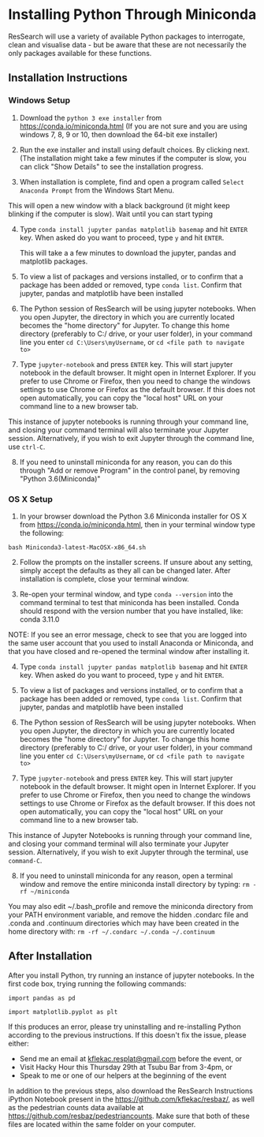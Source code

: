 
# Installing Python Through Miniconda

ResSearch will use a variety of available Python packages to interrogate, clean and visualise data - but be aware that these are not necessarily the only packages available for these functions. 


## Installation Instructions


### Windows Setup

1) Download the `python 3 exe installer` from https://conda.io/miniconda.html (If you are not sure and you are using windows 7, 8, 9 or 10, then download the 64-bit exe installer)

2) Run the exe installer and install using default choices.  By clicking next.  (The installation might take a few minutes if the computer is slow, you can click "Show Details" to see the installation progress.

3) When installation is complete, find and open a program called `Select Anaconda Prompt` from the Windows Start Menu. 

This will open a new window with a black background (it might keep blinking if the computer is slow).  Wait until you can start typing


4) Type `conda install jupyter pandas matplotlib basemap` and hit `ENTER` key.  When asked do you want to proceed, type `y` and hit `ENTER`.

   This will take a a few minutes to download the jupyter, pandas and matplotlib packages.

5) To view a list of packages and versions installed, or to confirm that a package has been added or removed, type `conda list`. Confirm that jupyter, pandas and matplotlib have been installed

6) The Python session of ResSearch will be using jupyter notebooks. When you open Jupyter, the directory in which you are currently located becomes the "home directory" for Jupyter. To change this home directory (preferably to C:/ drive, or your user folder), in your command line you enter  `cd C:\Users\myUsername`, or `cd <file path to navigate to>`

7) Type `jupyter-notebook` and press `ENTER` key. This will start jupyter notebook in the default browser.  It might open in Internet Explorer.  If you prefer to use Chrome or Firefox, then you need to change the windows settings to use Chrome or Firefox as the default browser. If this does not open automatically, you can copy the "local host" URL on your command line to a new browser tab. 

This instance of jupyter notebooks is running through your command line, and closing your command terminal will also terminate your Jupyter session. Alternatively, if you wish to exit Jupyter through the command line, use `ctrl-C`.

8) If you need to uninstall miniconda for any reason, you can do this through "Add or remove Program" in the control panel, by removing "Python 3.6(Miniconda)"


### OS X Setup

1) In your browser download the Python 3.6 Miniconda installer for OS X from https://conda.io/miniconda.html, then in your terminal window type the following:

`bash Miniconda3-latest-MacOSX-x86_64.sh`

2) Follow the prompts on the installer screens. If unsure about any setting, simply accept the defaults as they all can be changed later. After installation is complete, close your terminal window.

3) Re-open your terminal window, and type `conda --version` into the command terminal to test that miniconda has been installed. Conda should respond with the version number that you have installed, like: conda 3.11.0

NOTE: If you see an error message, check to see that you are logged into the same user account that you used to install Anaconda or Miniconda, and that you have closed and re-opened the terminal window after installing it.

4) Type `conda install jupyter pandas matplotlib basemap` and hit `ENTER` key.  When asked do you want to proceed, type `y` and hit `ENTER`.

5) To view a list of packages and versions installed, or to confirm that a package has been added or removed, type `conda list`. Confirm that jupyter, pandas and matplotlib have been installed

6) The Python session of ResSearch will be using jupyter notebooks. When you open Jupyter, the directory in which you are currently located becomes the "home directory" for Jupyter. To change this home directory (preferably to C:/ drive, or your user folder), in your command line you enter  `cd C:\Users\myUsername`, or `cd <file path to navigate to>`

7) Type `jupyter-notebook` and press `ENTER` key. This will start jupyter notebook in the default browser.  It might open in Internet Explorer.  If you prefer to use Chrome or Firefox, then you need to change the windows settings to use Chrome or Firefox as the default browser. If this does not open automatically, you can copy the "local host" URL on your command line to a new browser tab. 

This instance of Jupyter Notebooks is running through your command line, and closing your command terminal will also terminate your Jupyter session. Alternatively, if you wish to exit Jupyter through the terminal, use `command-C`.

8) If you need to uninstall miniconda for any reason, open a terminal window and remove the entire miniconda install directory by typing: `rm -rf ~/miniconda` 

You may also edit ~/.bash_profile and remove the miniconda directory from your PATH environment variable, and remove the hidden .condarc file and .conda and .continuum directories which may have been created in the home directory with: `rm -rf ~/.condarc ~/.conda ~/.continuum`


## After Installation

After you install Python, try running an instance of jupyter notebooks. In the first code box, trying running the following commands:

`import pandas as pd`

`import matplotlib.pyplot as plt`

If this produces an error, please try uninstalling and re-installing Python according to the previous instructions. If this doesn't fix the issue, please either:
+ Send me an email at kflekac.resplat@gmail.com before the event, or
+ Visit Hacky Hour this Thursday 29th at Tsubu Bar from 3-4pm, or
+ Speak to me or one of our helpers at the beginning of the event

In addition to the previous steps, also download the ResSearch Instructions iPython Notebook present in the https://github.com/kflekac/resbaz/, as well as the pedestrian counts data available at https://github.com/resbaz/pedestriancounts. Make sure that both of these files are located within the same folder on your computer.



```python

```
